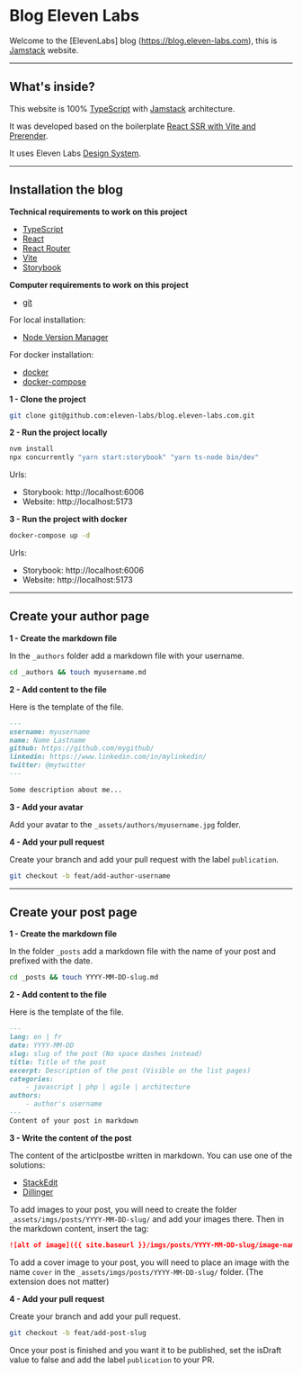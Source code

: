 Blog Eleven Labs
===================

Welcome to the [ElevenLabs] blog (https://blog.eleven-labs.com), this is [Jamstack](https://jamstack.org/) website.

----------

What's inside?
-------------

This website is 100% [TypeScript](https://www.typescriptlang.org/) with [Jamstack](https://jamstack.org/) architecture.

It was developed based on the boilerplate [React SSR with Vite and Prerender](https://github.com/eleven-labs/typescript-boilerplates).

It uses Eleven Labs [Design System](https://github.com/eleven-labs/design-system).

----------

Installation the blog
-------------

**Technical requirements to work on this project**
- [TypeScript](https://www.typescriptlang.org/)
- [React](https://reactjs.org/)
- [React Router](https://reactrouter.com/en/main)
- [Vite](https://vitejs.dev/)
- [Storybook](https://storybook.js.org/)

**Computer requirements to work on this project**

- [git](https://git-scm.com/download/linux)

For local installation:
- [Node Version Manager](https://github.com/nvm-sh/nvm)

For docker installation:
- [docker](https://docs.docker.com/install/)
- [docker-compose](https://docs.docker.com/compose/install/)

**1 - Clone the project**
```bash
git clone git@github.com:eleven-labs/blog.eleven-labs.com.git
```

**2 - Run the project locally**
```bash
nvm install
npx concurrently "yarn start:storybook" "yarn ts-node bin/dev"
```

Urls:
- Storybook: http://localhost:6006
- Website: http://localhost:5173

**3 - Run the project with docker**
```bash
docker-compose up -d
```

Urls:
- Storybook: http://localhost:6006
- Website: http://localhost:5173

----------

Create your author page
-------------

**1 - Create the markdown file**

In the `_authors` folder add a markdown file with your username.
```bash
cd _authors && touch myusername.md
```

**2 - Add content to the file**

Here is the template of the file.

```md
---
username: myusername
name: Name Lastname
github: https://github.com/mygithub/
linkedin: https://www.linkedin.com/in/mylinkedin/
twitter: @mytwitter
---

Some description about me...
```

**3 - Add your avatar**

Add your avatar to the `_assets/authors/myusername.jpg` folder.

**4 - Add your pull request**

Create your branch and add your pull request with the label `publication`. 
```bash
git checkout -b feat/add-author-username
```

----------

Create your post page
-------------

**1 - Create the markdown file**

In the folder `_posts` add a markdown file with the name of your post and prefixed with the date.
```bash
cd _posts && touch YYYY-MM-DD-slug.md
```

**2 - Add content to the file**

Here is the template of the file.

```md
---
lang: en | fr
date: YYYY-MM-DD
slug: slug of the post (No space dashes instead)
title: Title of the post
excerpt: Description of the post (Visible on the list pages)
categories:
    - javascript | php | agile | architecture
authors:
    - author's username
---
Content of your post in markdown
```

**3 - Write the content of the post**

The content of the articlpostbe written in markdown.
You can use one of the solutions:
- [StackEdit](https://stackedit.io)
- [Dillinger](http://dillinger.io)

To add images to your post, you will need to create the folder `_assets/imgs/posts/YYYY-MM-DD-slug/` and add your images there.
Then in the markdown content, insert the tag:
```md
![alt of image]({{ site.baseurl }}/imgs/posts/YYYY-MM-DD-slug/image-name.png)
```

To add a cover image to your post, you will need to place an image with the name `cover` in the `_assets/imgs/posts/YYYY-MM-DD-slug/` folder. (The extension does not matter)

**4 - Add your pull request**

Create your branch and add your pull request. 
```bash
git checkout -b feat/add-post-slug
```

Once your post is finished and you want it to be published, set the isDraft value to false and add the label `publication` to your PR.
